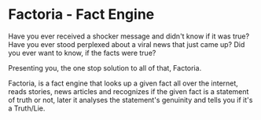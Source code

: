 # Factoria - Fact Engine

Have you ever received a shocker message and didn't know if it was true?
Have you ever stood perplexed about a viral news that just came up?
Did you ever want to know, if the facts were true?

Presenting you, the one stop solution to all of that, Factoria.

Factoria, is a fact engine that looks up a given fact all over the internet, reads stories, news articles and recognizes if the given fact is a statement of truth or not, later it analyses the statement's genuinity and tells you if it's a Truth/Lie.
